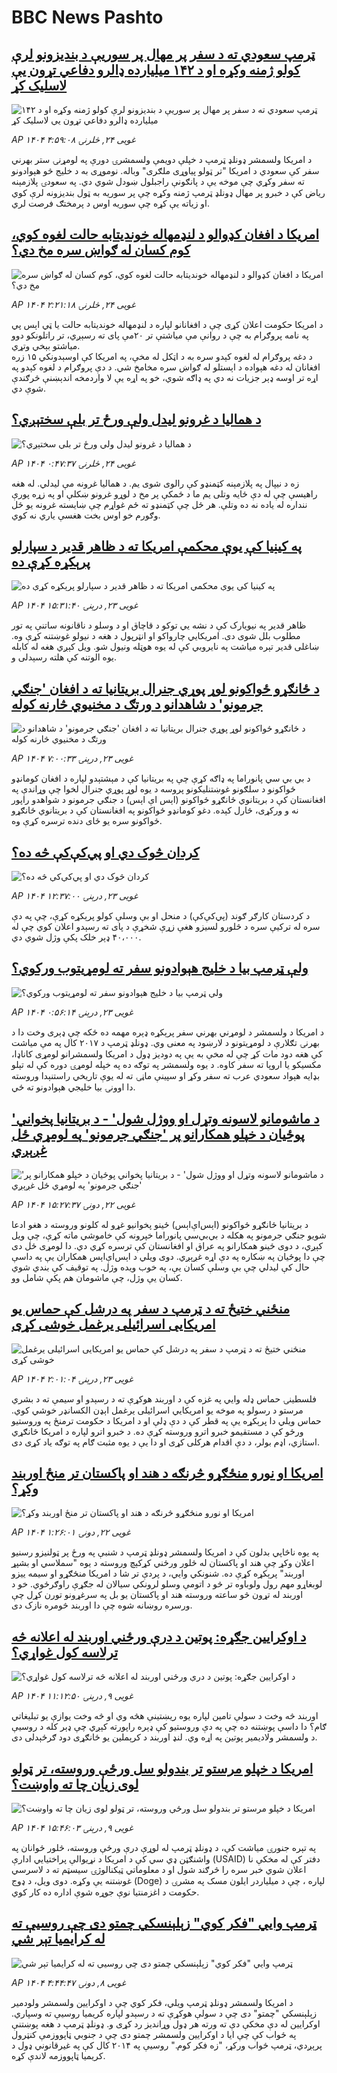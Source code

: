 # BBC News Pashto## [ټرمپ سعودي ته د سفر پر مهال پر سوريې د بنديزونو لرې کولو ژمنه وکړه او د ۱۴۲ ميليارده ډالرو دفاعي تړون يې لاسليک کړ](https://www.bbc.com/pashto/articles/c3v5r1w4gwdo?at_campaign=githubrss)![ټرمپ سعودي ته د سفر پر مهال پر سوريې د بنديزونو لرې کولو ژمنه وکړه او د ۱۴۲ ميليارده ډالرو دفاعي تړون يې لاسليک کړ](https://ichef.bbci.co.uk/ace/standard/240/cpsprodpb/b817/live/111c5cc0-3025-11f0-96c3-cf669419a2b0.jpg)_AP ۱۴۰۴ غویی ۲۴, څلرنۍ ۴:۵۹:۰۸_د امریکا ولسمشر ډونلډ ټرمپ د خپلې دویمې ولسمشرۍ دورې په لومړنۍ ستر بهرني سفر کې سعودي د امریکا "تر ټولو پياوړی ملګری" وباله. نوموړی به د خليج څو هېوادونو ته سفر وکړي چې موخه يې د پانګونې راجبلول ښودل شوي دي. په سعودۍ پلازمېنه رياض کې د خبرو پر مهال ډونلډ ټرمپ ژمنه وکړه چې پر سوريه به ټول بنديزونه لرې کوي او زیاته يې کړه چې سوريه اوس د پرمختګ فرصت لري.## [امریکا د افغان کډوالو د لنډمهاله خوندیتابه حالت لغوه کوي، کوم کسان له ګواښ سره مخ دي؟](https://www.bbc.com/pashto/articles/c201nejm4yeo?at_campaign=githubrss)![امریکا د افغان کډوالو د لنډمهاله خوندیتابه حالت لغوه کوي، کوم کسان له ګواښ سره مخ دي؟](https://ichef.bbci.co.uk/ace/standard/240/cpsprodpb/c536/live/76abdf40-3069-11f0-8947-7d6241f9fce9.jpg)_AP ۱۴۰۴ غویی ۲۴, څلرنۍ ۲:۲۱:۱۸_د امریکا حکومت اعلان کړی چې د افغانانو لپاره د لنډمهاله خونديتابه حالت یا ټي اېس پي په نامه پروګرام به چې د روانې مې میاشتې تر ۲۰مې پای ته رسېږي، تر راتلونکو دوو میاشتو بېخي وتړي.  
د دغه پروګرام له لغوه کېدو سره به د اټکل له مخې، په امریکا کې اوسېدونکي ۱۵ زره افغانان له دغه هېواده د اېستلو له ګواښ سره مخامخ شي. د دې پروګرام د لغوه کېدو په اړه تر اوسه ډېر جزیات نه دي په ډاګه شوي، خو په اړه یې لا واردمخه اندېښنې څرګندې شوې دي.## [د همالیا د غرونو لیدل ولې ورځ تر بلې سختېږي؟](https://www.bbc.com/pashto/articles/cy0k98z05wwo?at_campaign=githubrss)![د همالیا د غرونو لیدل ولې ورځ تر بلې سختېږي؟](https://ichef.bbci.co.uk/ace/standard/240/cpsprodpb/937d/live/5e339f30-2f3c-11f0-8f57-b7237f6a66e6.jpg)_AP ۱۴۰۴ غویی ۲۴, څلرنۍ ۰:۴۷:۳۷_زه د نيپال په پلازمېنه کټمنډو کې رالوی شوی يم. د هماليا غرونه مې ليدلي. له هغه راهيسې چې له دې ځايه وتلی يم ما د ځمکې پر مخ د لوړو غرونو ښکلې او په زړه پورې ننداره له ياده نه ده وتلې.
هر ځل چې کټمنډو ته ځم غواړم چې ښايسته غرونه يو ځل وګورم خو اوس بخت هغسې ياري نه کوي.## [په کینیا کې یوې محکمې امریکا ته د ظاهر قدیر د سپارلو پرېکړه کړې ده](https://www.bbc.com/pashto/articles/cy75kgmnyk1o?at_campaign=githubrss)![په کینیا کې یوې محکمې امریکا ته د ظاهر قدیر د سپارلو پرېکړه کړې ده](https://ichef.bbci.co.uk/ace/standard/240/cpsprodpb/b963/live/15906210-300c-11f0-9223-0d2262e49eec.jpg)_AP ۱۴۰۴ غویی ۲۳, درېنۍ ۱۵:۳۱:۴۰_ظاهر قدیر په نیویارک کې د نشه يي توکو د قاچاق او د وسلو د ناقانونه ساتنې په تور مطلوب بلل شوی دی. امریکايي چارواکو او انټرپول د هغه د نیولو غوښتنه کړې وه. ښاغلی قدیر تېره میاشت په نایروبي کې له یوه هوټله ونیول شو. ویل کېږي هغه له کابله  یوه الوتنه کې هلته رسېدلی و.## [د ځانګړو ځواکونو لوړ پوړي جنرال بریتانیا ته د افغان 'جنګي جرمونو' د شاهدانو د ورتګ د مخنیوي څارنه کوله](https://www.bbc.com/pashto/articles/cwy71y7ze4do?at_campaign=githubrss)![د ځانګړو ځواکونو لوړ پوړي جنرال بریتانیا ته د افغان 'جنګي جرمونو' د شاهدانو د ورتګ د مخنیوي څارنه کوله](https://ichef.bbci.co.uk/ace/standard/240/cpsprodpb/105f/live/08d6ac50-2cd8-11f0-8ff1-59f5dcf8e9f5.jpg)_AP ۱۴۰۴ غویی ۲۳, درېنۍ ۷:۰۰:۳۳_د بي بي سي پانوراما په ډاګه کړې چې په بريتانيا کې د مېشتېدو لپاره د افغان کومانډو ځواکونو د سلګونو غوښتنليکونو پروسه د يوه لوړ پوړي جنرال لخوا چې وړاندې په افغانستان کې د بريتانوي ځانګړو ځواکونو (اېس اې اېس) د جنګي جرمونو د شواهدو راپور نه و ورکړی، څارل کېده. دغو کومانډو ځواکونو په افغانستان کې د بريتانوي ځانګړو ځواکونو سره يو ځای دنده ترسره کړې وه.## [کردان څوک دي او پي‌کې‌کې‌ څه ده؟‌](https://www.bbc.com/pashto/articles/cg4vzlyz4x1o?at_campaign=githubrss)![کردان څوک دي او پي‌کې‌کې‌ څه ده؟‌](https://ichef.bbci.co.uk/ace/standard/240/cpsprodpb/9b6a/live/2dbc8070-2fe5-11f0-8ff1-59f5dcf8e9f5.jpg)_AP ۱۴۰۴ غویی ۲۳, درېنۍ ۱۲:۳۷:۰۰_د کردستان کارګر ګوند (پي‌کې‌کې) د منحل او بې وسلې کولو پرېکړه کړې، چې په دې سره له ترکیې سره د څلورو لسیزو هغې زړې شخړې د پای ته رسېدو اعلان کوي چې له ۴۰،۰۰۰ ډېر خلک پکې وژل شوي دي.## [ولې ټرمپ بیا د خلیج هېوادونو سفر ته لومړیتوب ورکوي؟](https://www.bbc.com/pashto/articles/cgkd15jjjzro?at_campaign=githubrss)![ولې ټرمپ بیا د خلیج هېوادونو سفر ته لومړیتوب ورکوي؟](https://ichef.bbci.co.uk/ace/standard/240/cpsprodpb/54c5/live/4ccb21e0-2c1d-11f0-94cc-798e036ea063.jpg)_AP ۱۴۰۴ غویی ۲۳, درېنۍ ۰:۵۶:۱۴_د امریکا د ولسمشر د لومړني بهرني سفر پرېکړه ډېره مهمه ده ځکه چې ډېری وخت دا د بهرنۍ تګلارې د لومړیتونو د لارښود په معنی وي. ډونلډ ټرمپ د ۲۰۱۷ کال په مې میاشت کې هغه دود مات کړ چې له مخې به یې په دودیز ډول د امریکا ولسمشرانو لومړی کاناډا، مکسیکو یا اروپا ته سفر کاوه. د یوه ولسمشر په توګه ده په خپله لومړۍ دوره کې له تېلو بډایه هېواد سعودي عرب ته سفر وکړ او سپینې ماڼۍ ته له یوې تاریخي راستنېدا وروسته دا اوونۍ بیا خلیجي هېوادونو ته ځي.## ['د ماشومانو لاسونه وتړل او ووژل شول' - د بریتانیا پخواني پوځیان د خپلو همکارانو پر 'جنګي جرمونو' په لومړي ځل غږېږي](https://www.bbc.com/pashto/articles/cj93nykjj82o?at_campaign=githubrss)!['د ماشومانو لاسونه وتړل او ووژل شول' - د بریتانیا پخواني پوځیان د خپلو همکارانو پر 'جنګي جرمونو' په لومړي ځل غږېږي](https://ichef.bbci.co.uk/ace/standard/240/cpsprodpb/c9ac/live/2ec483d0-2ee3-11f0-8f57-b7237f6a66e6.png)_AP ۱۴۰۴ غویی ۲۲, دونۍ ۱۵:۲۷:۳۷_د بریتانیا ځانګړو ځواکونو (اېس‌اې‌اېس) ځینو پخوانیو غړو له کلونو وروسته د هغو ادعا شویو جنګي جرمونو په هکله د بي‌بي‌سي پانوراما خپرونه کې خاموشي ماته کړې، چې ویل کېږي، د دوی ځینو همکارانو په عراق او افغانستان کې ترسره کړي دي.
دا لومړی ځل دی چې دا پوځیان په ښکاره په دې اړه غږېږي. دوی ویلي د اېس‌اې‌اېس همکاران یې په داسې حال کې لیدلي چې بې وسلې کسان یې، په خوب ویده وژل. په توقیف کې بندي شوي کسان یې وژل، چې ماشومان هم پکې شامل وو.## [منځني ختيځ ته د ټرمپ د سفر په درشل کې حماس يو امریکايی اسرائيلی يرغمل خوشی کړی](https://www.bbc.com/pashto/articles/c8relpd4gr1o?at_campaign=githubrss)![منځني ختيځ ته د ټرمپ د سفر په درشل کې حماس يو امریکايی اسرائيلی يرغمل خوشی کړی](https://ichef.bbci.co.uk/ace/standard/240/cpsprodpb/5b58/live/220a5c00-2ee8-11f0-b26b-ab62c890638b.jpg)_AP ۱۴۰۴ غویی ۲۳, درېنۍ ۲:۰۱:۰۴_فلسطينۍ حماس ډله وايي په غزه کې د اوربند هوکړې ته د رسېدو او سیمې ته د بشري مرستو د رسولو  په موخه یو امریکایي اسرائیلی یرغمل اېډن الکسانډر خوشي کوي. حماس ویلي دا پرېکړه یې په قطر کې د دې ډلې او د امریکا د حکومت ترمنځ په وروستيو ورځو کې د مستقیمو خبرو اترو وروسته کړې ده. د خبرو اترو لپاره د امریکا ځانګړي استازي، اډم بولر، د دې اقدام هرکلی کړی او دا یې د یوه مثبت ګام په توګه یاد کړی دی.## [امریکا او نورو منځګړو څرنګه د هند او پاکستان تر منځ اوربند وکړ؟](https://www.bbc.com/pashto/articles/clyq218l9weo?at_campaign=githubrss)![امریکا او نورو منځګړو څرنګه د هند او پاکستان تر منځ اوربند وکړ؟](https://ichef.bbci.co.uk/ace/standard/240/cpsprodpb/737f/live/4d4b47a0-2e3c-11f0-8ff1-59f5dcf8e9f5.jpg)_AP ۱۴۰۴ غویی ۲۲, دونۍ ۱:۲۶:۰۱_په يوه ناڅاپي بدلون کې د امریکا ولسمشر ډونلډ ټرمپ د شنبې په ورځ پر ټولنيزو رسنيو اعلان وکړ چې هند او پاکستان له څلور ورځني کړکېچ وروسته د يوه "سملاسي او بشپړ اوربند" پرېکړه کړې ده. شنونکي وايي، د پردې تر شا د امریکا منځګړو او سيمه ييزو لوبغاړو مهم رول ولوباوه تر څو د اتومې وسلو لرونکي سيالان له جګړې راوګرځوي. خو د اوربند له تړون څو ساعته وروسته  هند او پاکستان يو بل په سرغړونو تورن کړل چې ورسره روښانه شوه چې دا اوربند څومره نازک دی.## [د اوکرایین جګړه: پوتین د درې ورځني‌ اوربند له اعلانه څه ترلاسه کول غواړي؟](https://www.bbc.com/pashto/articles/c62g1y72612o?at_campaign=githubrss)![د اوکرایین جګړه: پوتین د درې ورځني‌ اوربند له اعلانه څه ترلاسه کول غواړي؟](https://ichef.bbci.co.uk/ace/standard/240/cpsprodpb/e594/live/e8e13ba0-24de-11f0-8f57-b7237f6a66e6.jpg)_AP ۱۴۰۴ غویی ۹, درېنۍ ۱۱:۱۲:۵۰_اوربند څه وخت د سولې تامین لپاره یوه ریښتینې هڅه وي او څه وخت یوازې یو تبلیغاتي ګام؟  دا داسې پوښتنه ده چې په دې وروستیو کې ډېره راپورته کېږي چې ډېر کله د روسیې د ولسمشر ولادیمیر پوتین په اړه وي.
لنډ اوربند د کرېملین یو ځانګړی دود ګرځېدلی دی.## [امریکا د خپلو  مرستو تر بندولو سل ورځې وروسته، تر ټولو لوی زیان چا ته واوښت؟](https://www.bbc.com/pashto/articles/cwynejp4ee0o?at_campaign=githubrss)![امریکا د خپلو  مرستو تر بندولو سل ورځې وروسته، تر ټولو لوی زیان چا ته واوښت؟](https://ichef.bbci.co.uk/ace/standard/240/cpsprodpb/7c89/live/3173bcc0-2508-11f0-b26b-ab62c890638b.jpg)_AP ۱۴۰۴ غویی ۹, درېنۍ ۱۵:۴۶:۰۳_په تېره جنورۍ میاشت کې، د ډونلډ ټرمپ له لوړې درې ورځې وروسته، څلور ځوانان په واشنګټن ډي سي کې د امریکا د نړیوالې پراختیايي ادارې (USAID) دفتر کې له مخکې نا اعلان شوي خبر سره را څرګند شول او د معلوماتي ټیکنالوژۍ سیسټم ته د لاسرسي غوښتنه یې وکړه.
دوی ویل، د ډوج (Doge) لپاره ، چې د میلیاردر ایلون مسک په مشرۍ د حکومت د اغزمنتیا نوې جوړه شوې اداره ده کار کوي.## [ټرمپ وايي "فکر کوي" زېلېنسکي چمتو دی چې روسيې ته له کرايميا تېر شي](https://www.bbc.com/pashto/articles/c175yervg8qo?at_campaign=githubrss)![ټرمپ وايي "فکر کوي" زېلېنسکي چمتو دی چې روسيې ته له کرايميا تېر شي](https://ichef.bbci.co.uk/ace/standard/240/cpsprodpb/e7f3/live/218c1280-23eb-11f0-9c65-a5c3dc449bf3.jpg)_AP ۱۴۰۴ غویی ۸, دونۍ ۴:۴۴:۴۷_د امریکا ولسمشر ډونلډ ټرمپ ويلي، فکر کوي چې د اوکرايين ولسمشر ولودمير زېلېنسکي "چمتو" دی چې د سولې هوکړې ته د رسېدو لپاره کریمیا روسیې ته وسپاري.  اوکرایین له دې مخکې دې ته ورته هر ډول وړاندیز رد کړی و. ډونلډ ټرمپ د هغه پوښتنې په ځواب کې چې ایا د اوکرایین ولسمشر چمتو دی چې د جنوبي ټاپووزمې کنټرول پرېږدي، ټرمپ ځواب ورکړ، "زه فکر کوم." روسیې په ۲۰۱۴ کال کې په غیرقانوني ډول د کریمیا ټاپووزمه لاندې کړه.